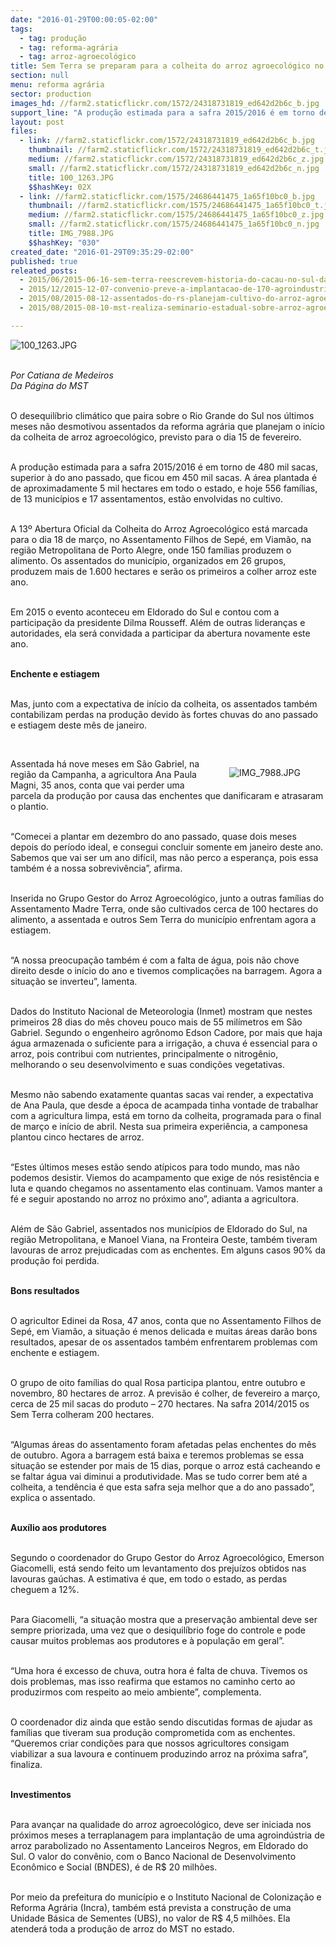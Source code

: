 ```yaml
---
date: "2016-01-29T00:00:05-02:00"
tags:
  - tag: produção
  - tag: reforma-agrária
  - tag: arroz-agroecológico
title: Sem Terra se preparam para a colheita do arroz agroecológico no RS
section: null
menu: reforma agrária
sector: production
images_hd: //farm2.staticflickr.com/1572/24318731819_ed642d2b6c_b.jpg
support_line: "A produção estimada para a safra 2015/2016 é em torno de 480 mil sacas, superior à do ano passado, que ficou em 450 mil sacas."
layout: post
files:
  - link: //farm2.staticflickr.com/1572/24318731819_ed642d2b6c_b.jpg
    thumbnail: //farm2.staticflickr.com/1572/24318731819_ed642d2b6c_t.jpg
    medium: //farm2.staticflickr.com/1572/24318731819_ed642d2b6c_z.jpg
    small: //farm2.staticflickr.com/1572/24318731819_ed642d2b6c_n.jpg
    title: 100_1263.JPG
    $$hashKey: 02X
  - link: //farm2.staticflickr.com/1575/24686441475_1a65f10bc0_b.jpg
    thumbnail: //farm2.staticflickr.com/1575/24686441475_1a65f10bc0_t.jpg
    medium: //farm2.staticflickr.com/1575/24686441475_1a65f10bc0_z.jpg
    small: //farm2.staticflickr.com/1575/24686441475_1a65f10bc0_n.jpg
    title: IMG_7988.JPG
    $$hashKey: "030"
created_date: "2016-01-29T09:35:29-02:00"
published: true
releated_posts:
  - 2015/06/2015-06-16-sem-terra-reescrevem-historia-do-cacau-no-sul-da-bahia.md
  - 2015/12/2015-12-07-convenio-preve-a-implantacao-de-170-agroindustrias-em-assentamentos-da-ba.md
  - 2015/08/2015-08-12-assentados-do-rs-planejam-cultivo-do-arroz-agroecologico.md
  - 2015/08/2015-08-10-mst-realiza-seminario-estadual-sobre-arroz-agroecologico.md

---
```

<p><img alt="100_1263.JPG" src="//farm2.staticflickr.com/1572/24318731819_ed642d2b6c_b.jpg" /></p>

<p><br />
<em>Por Catiana de Medeiros<br />
Da P&aacute;gina do MST</em></p>

<p><br />
O desequil&iacute;brio clim&aacute;tico que paira sobre o Rio Grande do Sul nos &uacute;ltimos meses n&atilde;o desmotivou assentados da reforma agr&aacute;ria que planejam o in&iacute;cio da colheita de arroz agroecol&oacute;gico, previsto para o dia 15 de fevereiro.</p>

<p><br />
A produ&ccedil;&atilde;o estimada para a safra 2015/2016 &eacute; em torno de 480 mil sacas, superior &agrave; do ano passado, que ficou em 450 mil sacas. A &aacute;rea plantada &eacute; de aproximadamente 5 mil hectares em todo o estado, e hoje 556 fam&iacute;lias, de 13 munic&iacute;pios e 17 assentamentos, est&atilde;o envolvidas no cultivo.</p>

<p><br />
A 13&ordm; Abertura Oficial da Colheita do Arroz Agroecol&oacute;gico est&aacute; marcada para o dia 18 de mar&ccedil;o, no Assentamento Filhos de Sep&eacute;, em Viam&atilde;o, na regi&atilde;o Metropolitana de Porto Alegre, onde 150 fam&iacute;lias produzem o alimento. Os assentados do munic&iacute;pio, organizados em 26 grupos, produzem mais de 1.600 hectares e ser&atilde;o os primeiros a colher arroz este ano.</p>

<p><br />
Em 2015 o evento aconteceu em Eldorado do Sul e contou com a participa&ccedil;&atilde;o da presidente Dilma Rousseff. Al&eacute;m de outras lideran&ccedil;as e autoridades, ela ser&aacute; convidada a participar da abertura novamente este ano.</p>

<p><br />
<strong>Enchente e estiagem</strong></p>

<p><br />
Mas, junto com a expectativa de in&iacute;cio da colheita, os assentados tamb&eacute;m contabilizam perdas na produ&ccedil;&atilde;o devido &agrave;s fortes chuvas do ano passado e estiagem deste m&ecirc;s de janeiro.</p>

<p>&nbsp;</p>

<figure class="image" style="float:right"><img alt="IMG_7988.JPG" src="//farm2.staticflickr.com/1575/24686441475_1a65f10bc0_b.jpg" />
<figcaption></figcaption>
</figure>

<p>Assentada h&aacute; nove meses em S&atilde;o Gabriel, na regi&atilde;o da Campanha, a agricultora Ana Paula Magni, 35 anos, conta que vai perder uma parcela da produ&ccedil;&atilde;o por causa das enchentes que danificaram e atrasaram o plantio.</p>

<p><br />
&ldquo;Comecei a plantar em dezembro do ano passado, quase dois meses depois do per&iacute;odo ideal, e consegui concluir somente em janeiro deste ano. Sabemos que vai ser um ano dif&iacute;cil, mas n&atilde;o perco a esperan&ccedil;a, pois essa tamb&eacute;m &eacute; a nossa sobreviv&ecirc;ncia&rdquo;, afirma.</p>

<p><br />
Inserida no Grupo Gestor do Arroz Agroecol&oacute;gico, junto a outras fam&iacute;lias do Assentamento Madre Terra, onde s&atilde;o cultivados cerca de 100 hectares do alimento, a assentada e outros Sem Terra do munic&iacute;pio enfrentam agora a estiagem.</p>

<p><br />
&ldquo;A nossa preocupa&ccedil;&atilde;o tamb&eacute;m &eacute; com a falta de &aacute;gua, pois n&atilde;o chove direito desde o in&iacute;cio do ano e tivemos complica&ccedil;&otilde;es na barragem. Agora a situa&ccedil;&atilde;o se inverteu&rdquo;, lamenta.</p>

<p><br />
Dados do Instituto Nacional de Meteorologia (Inmet) mostram que nestes primeiros 28 dias do m&ecirc;s choveu pouco mais de 55 mil&iacute;metros em S&atilde;o Gabriel. Segundo o engenheiro agr&ocirc;nomo Edson Cadore, por mais que haja &aacute;gua armazenada o suficiente para a irriga&ccedil;&atilde;o, a chuva &eacute; essencial para o arroz, pois contribui com nutrientes, principalmente o nitrog&ecirc;nio, melhorando o seu desenvolvimento e suas condi&ccedil;&otilde;es vegetativas.</p>

<p><br />
Mesmo n&atilde;o sabendo exatamente quantas sacas vai render, a expectativa de Ana Paula, que desde a &eacute;poca de acampada tinha vontade de trabalhar com a agricultura limpa, est&aacute; em torno da colheita, programada para o final de mar&ccedil;o e in&iacute;cio de abril. Nesta sua primeira experi&ecirc;ncia, a camponesa plantou cinco hectares de arroz.</p>

<p><br />
&ldquo;Estes &uacute;ltimos meses est&atilde;o sendo at&iacute;picos para todo mundo, mas n&atilde;o podemos desistir. Viemos do acampamento que exige de n&oacute;s resist&ecirc;ncia e luta e quando chegamos no assentamento elas continuam. Vamos manter a f&eacute; e seguir apostando no arroz no pr&oacute;ximo ano&rdquo;, adianta a agricultora.</p>

<p><br />
Al&eacute;m de S&atilde;o Gabriel, assentados nos munic&iacute;pios de Eldorado do Sul, na regi&atilde;o Metropolitana, e Manoel Viana, na Fronteira Oeste, tamb&eacute;m tiveram lavouras de arroz prejudicadas com as enchentes. Em alguns casos 90% da produ&ccedil;&atilde;o foi perdida.</p>

<p><br />
<strong>Bons resultados</strong></p>

<p><br />
O agricultor Edinei da Rosa, 47 anos, conta que no Assentamento Filhos de Sep&eacute;, em Viam&atilde;o, a situa&ccedil;&atilde;o &eacute; menos delicada e muitas &aacute;reas dar&atilde;o bons resultados, apesar de os assentados tamb&eacute;m enfrentarem problemas com enchente e estiagem.</p>

<p><br />
O grupo de oito fam&iacute;lias do qual Rosa participa plantou, entre outubro e novembro, 80 hectares de arroz. A previs&atilde;o &eacute; colher, de fevereiro a mar&ccedil;o, cerca de 25 mil sacas do produto &ndash; 270 hectares. Na safra 2014/2015 os Sem Terra colheram 200 hectares.</p>

<p><br />
&ldquo;Algumas &aacute;reas do assentamento foram afetadas pelas enchentes do m&ecirc;s de outubro. Agora a barragem est&aacute; baixa e teremos problemas se essa situa&ccedil;&atilde;o se estender por mais de 15 dias, porque o arroz est&aacute; cacheando e se faltar &aacute;gua vai diminui a produtividade. Mas se tudo correr bem at&eacute; a colheita, a tend&ecirc;ncia &eacute; que esta safra seja melhor que a do ano passado&rdquo;, explica o assentado.</p>

<p><br />
<strong>Aux&iacute;lio aos produtores</strong></p>

<p><br />
Segundo o coordenador do Grupo Gestor do Arroz Agroecol&oacute;gico, Emerson Giacomelli, est&aacute; sendo feito um levantamento dos preju&iacute;zos obtidos nas lavouras ga&uacute;chas. A estimativa &eacute; que, em todo o estado, as perdas cheguem a 12%.</p>

<p><br />
Para Giacomelli, &ldquo;a situa&ccedil;&atilde;o mostra que a preserva&ccedil;&atilde;o ambiental deve ser sempre priorizada, uma vez que o desiquil&iacute;brio foge do controle e pode causar muitos problemas aos produtores e &agrave; popula&ccedil;&atilde;o em geral&rdquo;.</p>

<p><br />
&ldquo;Uma hora &eacute; excesso de chuva, outra hora &eacute; falta de chuva. Tivemos os dois problemas, mas isso reafirma que estamos no caminho certo ao produzirmos com respeito ao meio ambiente&rdquo;, complementa.</p>

<p><br />
O coordenador diz ainda que est&atilde;o sendo discutidas formas de ajudar as fam&iacute;lias que tiveram sua produ&ccedil;&atilde;o comprometida com as enchentes. &ldquo;Queremos criar condi&ccedil;&otilde;es para que nossos agricultores consigam viabilizar a sua lavoura e continuem produzindo arroz na pr&oacute;xima safra&rdquo;, finaliza.</p>

<p><br />
<strong>Investimentos</strong></p>

<p><br />
Para avan&ccedil;ar na qualidade do arroz agroecol&oacute;gico, deve ser iniciada nos pr&oacute;ximos meses a terraplanagem para implanta&ccedil;&atilde;o de uma agroind&uacute;stria de arroz parabolizado no Assentamento Lanceiros Negros, em Eldorado do Sul. O valor do conv&ecirc;nio, com o Banco Nacional de Desenvolvimento Econ&ocirc;mico e Social (BNDES), &eacute; de R$ 20 milh&otilde;es.</p>

<p><br />
Por meio da prefeitura do munic&iacute;pio e o Instituto Nacional de Coloniza&ccedil;&atilde;o e Reforma Agr&aacute;ria (Incra), tamb&eacute;m est&aacute; prevista a constru&ccedil;&atilde;o de uma Unidade B&aacute;sica de Sementes (UBS), no valor de R$ 4,5 milh&otilde;es. Ela atender&aacute; toda a produ&ccedil;&atilde;o de arroz do MST no estado.</p>

